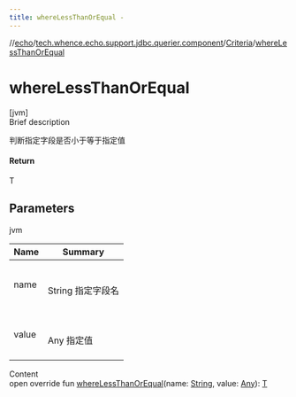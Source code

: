 ```yaml
---
title: whereLessThanOrEqual -
---
```

//[echo](../../index.md)/[tech.whence.echo.support.jdbc.querier.component](../index.md)/[Criteria](index.md)/[whereLessThanOrEqual](where-less-than-or-equal.md)



# whereLessThanOrEqual  
[jvm]  
Brief description  


判断指定字段是否小于等于指定值



#### Return  


T



## Parameters  
  
jvm  
  
|  Name|  Summary| 
|---|---|
| name| <br><br>String 指定字段名<br><br>
| value| <br><br>Any 指定值<br><br>
  
  
Content  
open override fun [whereLessThanOrEqual](where-less-than-or-equal.md)(name: [String](https://kotlinlang.org/api/latest/jvm/stdlib/kotlin/-string/index.html), value: [Any](https://kotlinlang.org/api/latest/jvm/stdlib/kotlin/-any/index.html)): [T](index.md)  



